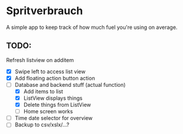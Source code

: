 #  Spritverbrauch

A simple app to keep track of how much fuel you're using on average.


## TODO:

Refresh listview on additem

- [x] Swipe left to access list view
- [x] Add floating action button action
- [ ] Database and backend stuff (actual function)
    - [x] Add items to list
    - [x] ListView displays things
    - [x] Delete things from ListView
    - [ ] Home screen works
- [ ] Time date selector for overview
- [ ] Backup to csv/xslx/...?